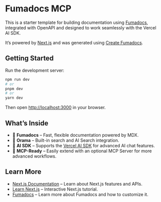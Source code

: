 # Fumadocs MCP

This is a starter template for building documentation using [Fumadocs](https://fumadocs.vercel.app), integrated with OpenAPI and designed to work seamlessly with the Vercel AI SDK.

It’s powered by [Next.js](https://nextjs.org) and was generated using [Create Fumadocs](https://github.com/fuma-nama/fumadocs).

## Getting Started

Run the development server:

```bash
npm run dev
# or
pnpm dev
# or
yarn dev
```

Then open [http://localhost:3000](http://localhost:3000) in your browser.

## What’s Inside

- 🧩 **Fumadocs** – Fast, flexible documentation powered by MDX.
- 📘 **Orama** – Built-in search and AI Search integration.
- 🧠 **AI SDK** – Supports the [Vercel AI SDK](https://sdk.vercel.ai) for advanced AI chat features.
- 🧱 **MCP-Ready** – Easily extend with an optional MCP Server for more advanced workflows.

## Learn More

- [Next.js Documentation](https://nextjs.org/docs) – Learn about Next.js features and APIs.
- [Learn Next.js](https://nextjs.org/learn) – Interactive Next.js tutorial.
- [Fumadocs](https://fumadocs.vercel.app) – Learn more about Fumadocs and how to customize it.

